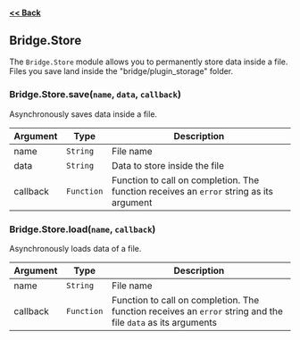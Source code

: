 #### [<< Back](https://github.com/solvedDev/bridge./blob/master/plugins/getting-started.md)
## Bridge.Store
The ```Bridge.Store``` module allows you to permanently store data inside a file. 
Files you save land inside the "bridge/plugin_storage" folder.

### Bridge.Store.save(```name```, ```data```, ```callback```)
Asynchronously saves data inside a file.

| Argument | Type | Description
| --- | --- | ---
| name | ```String``` | File name
| data | ```String``` | Data to store inside the file
| callback | ```Function``` | Function to call on completion. The function receives an ```error``` string as its argument

### Bridge.Store.load(```name```, ```callback```)
Asynchronously loads data of a file.

| Argument | Type | Description
| --- | --- | ---
| name | ```String``` | File name
| callback | ```Function``` | Function to call on completion. The function receives an ```error``` string and the file ```data``` as its arguments
